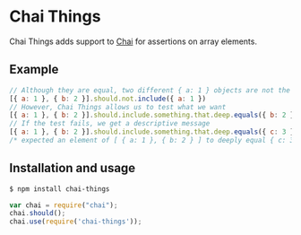 # Chai Things
Chai Things adds support to [Chai](http://chaijs.com/) for assertions on array elements.

## Example
```javascript
// Although they are equal, two different { a: 1 } objects are not the same
[{ a: 1 }, { b: 2 }].should.not.include({ a: 1 })
// However, Chai Things allows us to test what we want
[{ a: 1 }, { b: 2 }].should.include.something.that.deep.equals({ b: 2 })
// If the test fails, we get a descriptive message
[{ a: 1 }, { b: 2 }].should.include.something.that.deep.equals({ c: 3 })
/* expected an element of [ { a: 1 }, { b: 2 } ] to deeply equal { c: 3 } */
```

## Installation and usage
```bash
$ npm install chai-things
```

```javascript
var chai = require("chai");
chai.should();
chai.use(require('chai-things'));
```
